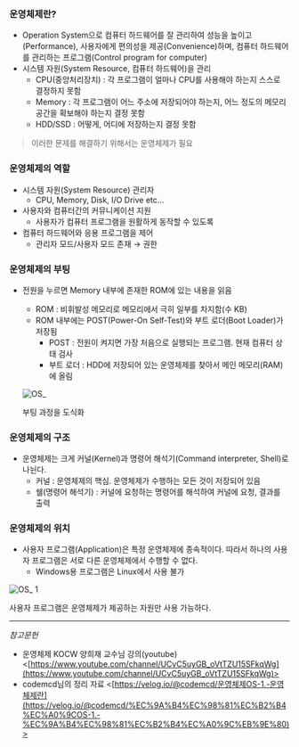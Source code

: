 ### 운영체제란?

- Operation System으로 컴퓨터 하드웨어를 잘 관리하여 성능을 높이고(Performance), 사용자에게 편의성을 제공(Convenience)하며, 컴퓨터 하드웨어를 관리하는 프로그램(Control program for computer)
- 시스템 자원(System Resource, 컴퓨터 하드웨어)을 관리
  - CPU(중앙처리장치) : 각 프로그램이 얼마나 CPU를 사용해야 하는지 스스로 결정하지 못함
  - Memory : 각 프로그램이 어느 주소에 저장되어야 하는지, 어느 정도의 메모리 공간을 확보해야 하는지 결정 못함
  - HDD/SSD : 어떻게, 어디에 저장하는지 결정 못함

> 이러한 문제를 해결하기 위해서는 운영체제가 필요

### 운영체제의 역할

- 시스템 자원(System Resource) 관리자
  - CPU, Memory, Disk, I/O Drive etc...
- 사용자와 컴퓨터간의 커뮤니케이션 지원
  - 사용자가 컴퓨터 프로그램을 원활하게 동작할 수 있도록
- 컴퓨터 하드웨어와 응용 프로그램을 제어
  - 관리자 모드/사용자 모드 존재 → 권한

### 운영체제의 부팅

- 전원을 누르면 Memory 내부에 존재한 ROM에 있는 내용을 읽음

  - ROM : 비휘발성 메모리로 메모리에서 극히 일부를 차지함(수 KB)
  - ROM 내부에는 POST(Power-On Self-Test)와 부트 로더(Boot Loader)가 저장됨
    - POST : 전원이 켜지면 가장 처음으로 실행되는 프로그램. 현재 컴퓨터 상태 검사
    - 부트 로더 : HDD에 저장되어 있는 운영체제를 찾아서 메인 메모리(RAM)에 올림

  ![OS_](https://user-images.githubusercontent.com/60249222/120916293-c03c8680-c6e3-11eb-962a-6fda5caa3a0a.png)

  부팅 과정을 도식화

### 운영체제의 구조

- 운영체제는 크게 커널(Kernel)과 명령어 해석기(Command interpreter, Shell)로 나뉜다.
  - 커널 : 운영체제의 핵심. 운영체제가 수행하는 모든 것이 저장되어 있음
  - 쉘(명령어 해석기) : 커널에 요청하는 명령어를 해석하여 커널에 요청, 결과를 출력

### 운영체제의 위치

- 사용자 프로그램(Application)은 특정 운영체제에 종속적이다. 따라서 하나의 사용자 프로그램은 서로 다른 운영체제에서 수행할 수 없다.
  - Windows용 프로그램은 Linux에서 사용 불가

![OS_ 1](https://user-images.githubusercontent.com/60249222/120916266-a1d68b00-c6e3-11eb-8082-ea5779d3dda2.png)

사용자 프로그램은 운영체제가 제공하는 자원만 사용 가능하다.

---

_참고문헌_

- 운영체제 KOCW 양희재 교수님 강의(youtube) <[https://www.youtube.com/channel/UCvC5uyGB_oVtTZU15SFkqWg](https://www.youtube.com/channel/UCvC5uyGB_oVtTZU15SFkqWg)>
- codemcd님의 정리 자료 <[https://velog.io/@codemcd/운영체제OS-1.-운영체제란](https://velog.io/@codemcd/%EC%9A%B4%EC%98%81%EC%B2%B4%EC%A0%9COS-1.-%EC%9A%B4%EC%98%81%EC%B2%B4%EC%A0%9C%EB%9E%80)>
